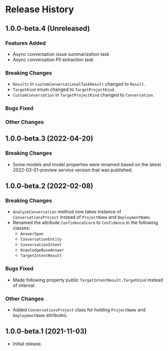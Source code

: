 # Release History

## 1.0.0-beta.4 (Unreleased)

### Features Added
* Async conversation issue summarization task
* Async conversation PII extraction task

### Breaking Changes
- `Results` in `customConversationalTaskResult` changed to `Result`.
- `TargetKind` enum changed to `TargetProjectKind`.
- `CustomConversation` in `TargetProjectKind` changed to `Conversation`.

### Bugs Fixed

### Other Changes

## 1.0.0-beta.3 (2022-04-20)

### Breaking Changes

- Some models and model properties were renamed based on the latest 2022-03-01-preview service version that was published.

## 1.0.0-beta.2 (2022-02-08)

### Breaking Changes

- `AnalyzeConversation` method now takes instance of `ConversationsProject` instead of `ProjectName` and `DeploymentName`.
- Renamed the attribute `ConfidenceScore` to `Confidence` in the following classes:
  - `AnswerSpan`
  - `ConversationEntity`
  - `ConversationIntent`
  - `KnowledgeBaseAnswer`
  - `TargetIntentResult`

### Bugs Fixed

- Made following property public `TargetIntentResult.TargetKind` instead of internal.

### Other Changes

- Added `ConversationsProject` class for holding `ProjectName` and `DeploymentName` attributes.

## 1.0.0-beta.1 (2021-11-03)

- Initial release.
